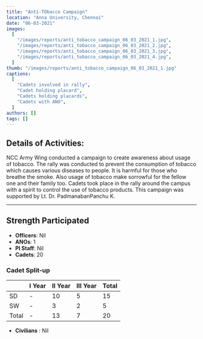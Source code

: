 ```yaml
---
title: "Anti-TObacco Campaign"
location: "Anna University, Chennai"
date: "06-03-2021"
images:
  [
    "/images/reports/anti_tobacco_campaign_06_03_2021_1.jpg",
    "/images/reports/anti_tobacco_campaign_06_03_2021_2.jpg",
    "/images/reports/anti_tobacco_campaign_06_03_2021_3.jpg",
    "/images/reports/anti_tobacco_campaign_06_03_2021_4.jpg",
  ]
thumb: "/images/reports/anti_tobacco_campaign_06_03_2021_1.jpg"
captions:
  [
    "Cadets involved in rally",
    "Cadet holding placard",
    "Cadets holding placards",
    "Cadets with ANO",
  ]
authors: []
tags: []
---
```


## Details of Activities:

NCC Army Wing conducted a campaign to create awareness about usage of
tobacco. The rally was conducted to prevent the consumption of tobacco which causes
various diseases to people. It is harmful for those who breathe the smoke. Also usage of
tobacco make sorrowful for the fellow one and their family too. Cadets took place in the
rally around the campus with a spirit to control the use of tobacco products. This campaign
was supported by Lt. Dr. PadmanabanPanchu K.

---

## Strength Participated

- **Officers**: Nil
- **ANOs**: 1
- **PI Staff**: Nil
- **Cadets**: 20

### Cadet Split-up

<table>
    <thead>
        <tr>
            <th></th>
            <th>I Year</th>
            <th>II Year</th>
            <th>III Year</th>
            <th>Total</th>
        </tr>
    </thead>
    <tbody>
        <tr>
            <td>SD</td>
            <td>-</td>
            <td>10</td>
            <td>5</td>
            <td>15</td>
        </tr>
        <tr>
            <td>SW</td>
            <td>-</td>
            <td>3</td>
            <td>2</td>
            <td>5</td>
        </tr>
        <tr>
            <td>Total</td>
            <td>-</td>
            <td>13</td>
            <td>7</td>
            <td>20</td>
        </tr>
        <tr>
        </tr>
    </tbody>
</table>

- **Civilians** : Nil
